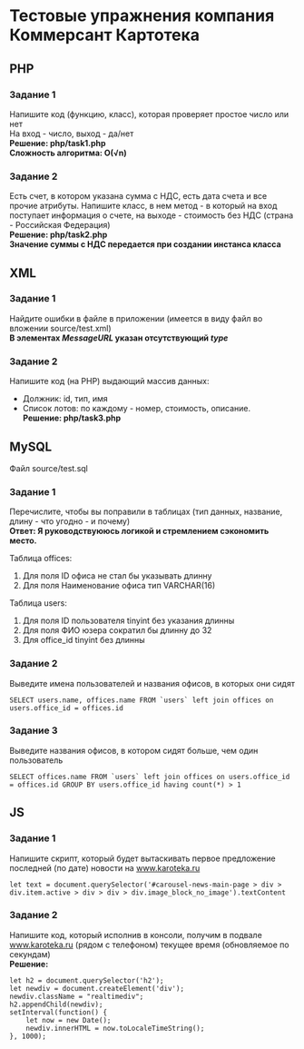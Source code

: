 # Тестовые упражнения компания Коммерсант Картотека
## PHP
### Задание 1
Напишите код (функцию, класс), которая проверяет простое число или нет  
На вход - число, выход - да/нет  
**Решение: php/task1.php**  
**Сложность алгоритма: О(√n)**
### Задание 2
Есть счет, в котором указана сумма с НДС, есть дата счета и все прочие атрибуты.
Напишите класс, в нем метод - в который на вход поступает информация о счете, на выходе - стоимость без НДС (страна - Российская Федерация)  
**Решение: php/task2.php**  
**Значение суммы с НДС передается при создании инстанса класса**

## XML
### Задание 1
Найдите ошибки в файле в приложении (имеется в виду файл во вложении source/test.xml)  
**В элементах *MessageURL* указан отсутствующий *type***
### Задание 2
Напишите код (на PHP) выдающий массив данных: 
   - Должник: id, тип, имя
   - Список лотов: по каждому - номер, стоимость, описание.  
**Решение: php/task3.php**

## MySQL
Файл source/test.sql
### Задание 1
Перечислите, чтобы вы поправили в таблицах (тип данных, название, длину - что угодно - и почему)  
**Ответ: Я руководствуююсь логикой и стремлением сэкономить место.**

Таблица offices:
1. Для поля ID офиса не стал бы указывать длинну
2. Для поля Наименование офиса тип VARCHAR(16)

Таблица users:
 
1. Для поля ID пользователя tinyint без указания длинны
2. Для поля ФИО юзера сократил бы длинну до 32
3. Для office_id tinyint без длинны

### Задание 2
Выведите имена пользователей и названия офисов, в которых они сидят

    SELECT users.name, offices.name FROM `users` left join offices on users.office_id = offices.id

### Задание 3
Выведите названия офисов, в котором сидят больше, чем один пользователь

    SELECT offices.name FROM `users` left join offices on users.office_id = offices.id GROUP BY users.office_id having count(*) > 1

## JS
### Задание 1
Напишите скрипт, который будет вытаскивать первое предложение последней (по дате) новости на www.karoteka.ru

	let text = document.querySelector('#carousel-news-main-page > div > div.item.active > div > div > div.image_block_no_image').textContent


### Задание 2
Напишите код, который исполнив в консоли, получим в подвале www.karoteka.ru (рядом с телефоном) текущее время (обновляемое по секундам)  
**Решение:**

    let h2 = document.querySelector('h2');
    let newdiv = document.createElement('div');
    newdiv.className = "realtimediv";
    h2.appendChild(newdiv);
    setInterval(function() {
	    let now = new Date();
	    newdiv.innerHTML = now.toLocaleTimeString();
    }, 1000);